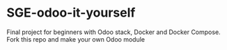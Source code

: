 # SGE-odoo-it-yourself
Final project for beginners with Odoo stack, Docker and Docker Compose. Fork this repo and make your own Odoo module 
